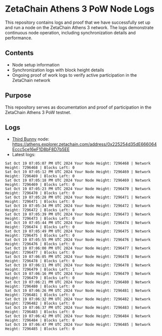 # ZetaChain Athens 3 PoW Node Logs
This repository contains logs and proof that we have successfully set up and run a node on the ZetaChain Athens 3 network. The logs demonstrate continuous node operation, including synchronization details and performance.

## Contents
- Node setup information
- Synchronization logs with block height details
- Ongoing proof of work logs to verify active participation in the ZetaChain network

## Purpose
This repository serves as documentation and proof of participation in the ZetaChain Athens 3 PoW testnet.

## Logs

- [Third Bunny](https://thirdbunny.xyz/) node: https://athens.explorer.zetachain.com/address/0x225254d35dE666064Eccc5ce16eF1D8bF8D7b5EE
- Latest logs:
```
Sat Oct 19 07:05:07 PM UTC 2024 Your Node Height: 7296468 | Network Height: 7296468 | Blocks Left: 0
Sat Oct 19 07:05:12 PM UTC 2024 Your Node Height: 7296469 | Network Height: 7296469 | Blocks Left: 0
Sat Oct 19 07:05:18 PM UTC 2024 Your Node Height: 7296469 | Network Height: 7296469 | Blocks Left: 0
Sat Oct 19 07:05:23 PM UTC 2024 Your Node Height: 7296470 | Network Height: 7296470 | Blocks Left: 0
Sat Oct 19 07:05:28 PM UTC 2024 Your Node Height: 7296471 | Network Height: 7296471 | Blocks Left: 0
Sat Oct 19 07:05:34 PM UTC 2024 Your Node Height: 7296472 | Network Height: 7296472 | Blocks Left: 0
Sat Oct 19 07:05:39 PM UTC 2024 Your Node Height: 7296473 | Network Height: 7296473 | Blocks Left: 0
Sat Oct 19 07:05:44 PM UTC 2024 Your Node Height: 7296474 | Network Height: 7296474 | Blocks Left: 0
Sat Oct 19 07:05:49 PM UTC 2024 Your Node Height: 7296475 | Network Height: 7296475 | Blocks Left: 0
Sat Oct 19 07:05:55 PM UTC 2024 Your Node Height: 7296476 | Network Height: 7296476 | Blocks Left: 0
Sat Oct 19 07:06:00 PM UTC 2024 Your Node Height: 7296477 | Network Height: 7296477 | Blocks Left: 0
Sat Oct 19 07:06:05 PM UTC 2024 Your Node Height: 7296478 | Network Height: 7296478 | Blocks Left: 0
Sat Oct 19 07:06:11 PM UTC 2024 Your Node Height: 7296478 | Network Height: 7296479 | Blocks Left: 1
Sat Oct 19 07:06:16 PM UTC 2024 Your Node Height: 7296479 | Network Height: 7296479 | Blocks Left: 0
Sat Oct 19 07:06:21 PM UTC 2024 Your Node Height: 7296480 | Network Height: 7296480 | Blocks Left: 0
Sat Oct 19 07:06:26 PM UTC 2024 Your Node Height: 7296481 | Network Height: 7296481 | Blocks Left: 0
Sat Oct 19 07:06:32 PM UTC 2024 Your Node Height: 7296482 | Network Height: 7296482 | Blocks Left: 0
Sat Oct 19 07:06:37 PM UTC 2024 Your Node Height: 7296483 | Network Height: 7296483 | Blocks Left: 0
Sat Oct 19 07:06:42 PM UTC 2024 Your Node Height: 7296484 | Network Height: 7296484 | Blocks Left: 0
Sat Oct 19 07:06:47 PM UTC 2024 Your Node Height: 7296485 | Network Height: 7296485 | Blocks Left: 0
```
